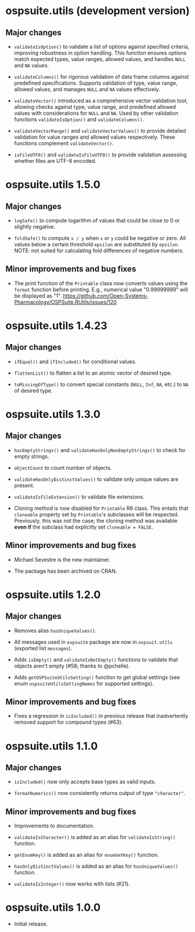 # ospsuite.utils (development version)

## Major changes

* `validateIsOption()` to validate a list of options against specified criteria, improving robustness in option handling. This function ensures options match expected types, value ranges, allowed values, and handles `NULL` and `NA` values.

* `validateColumns()` for rigorous validation of data frame columns against predefined specifications. Supports validation of type, value range, allowed values, and manages `NULL` and `NA` values effectively.

* `validateVector()` introduced as a comprehensive vector validation tool, allowing checks against type, value range, and predefined allowed values with considerations for `NULL` and `NA`. Used by other validation functions `validateIsOption()` and `validateColumns()`.

* `validateVectorRange()` and `validateVectorValues()` to provide detailed validation for value ranges and allowed values respectively. These functions complement `validateVector()`.

* `isFileUTF8()` and `validateIsFileUTF8()` to provide validation assessing whether files are UTF-8 encoded.

# ospsuite.utils 1.5.0

## Major changes

* `logSafe()` to compute logarithm of values that could be close to 0 or slightly 
negative.

* `foldSafe()` to compute `x / y` when `x` or `y` could be negative or zero. All values below a 
certain threshold `epsilon` are substituted by `epsilon`. NOTE: not suited for 
calculating fold differences of negative numbers.

## Minor improvements and bug fixes

* The print function of the `Printable` class now converts values using the `format` 
function before printing. E.g., numerical value "0.99999999" will be displayed as "1".
https://github.com/Open-Systems-Pharmacology/OSPSuite.RUtils/issues/120

# ospsuite.utils 1.4.23

## Major changes

* `ifEqual()` and `ifIncluded()` for conditional values.

* `flattenList()` to flatten a list to an atomic vector of desired type.

* `toMissingOfType()` to convert special constants (`NULL`, `Inf`, `NA`, etc.)
  to `NA` of desired type.

# ospsuite.utils 1.3.0

## Major changes

* `hasEmptyStrings()` and `validateHasOnlyNonEmptyStrings()` to check for empty
  strings.

* `objectCount` to count number of objects.

* `validateHasOnlyDistinctValues()` to validate only unique values are present.

* `validateIsFileExtension()` to validate file extensions.

* Cloning method is now disabled for `Printable` R6 class. This entails that
  `cloneable` property set by `Printable`'s subclasses will be respected.
  Previously, this was not the case; the cloning method was available **even
  if** the subclass had explicitly set `cloneable = FALSE`.

## Minor improvements and bug fixes

* Michael Sevestre is the new maintainer.

* The package has been archived on CRAN.

# ospsuite.utils 1.2.0

## Major changes

* Removes alias `hasUniqueValues()`.

* All messages used in `ospsuite` package are now in `ospsuit.utils` (exported
  list `messages`).

* Adds `isEmpty()` and `validateIsNotEmpty()` functions to validate that objects 
  aren't empty (#58; thanks to @pchelle).

* Adds `getOSPSuiteUtilsSetting()` function to get global settings (see enum
  `ospsuiteUtilsSettingNames` for supported settings).

## Minor improvements and bug fixes

* Fixes a regression in `isIncluded()` in previous release that inadvertently
  removed support for compound types (#63).

# ospsuite.utils 1.1.0

## Major changes

* `isIncluded()` now only accepts base types as valid inputs.

* `formatNumerics()` now consistently returns output of type `"character"`.

## Minor improvements and bug fixes

* Improvements to documentation.

* `validateIsCharacter()` is added as an alias for `validateIsString()`
  function.

* `getEnumKey()` is added as an alias for `enumGetKey()` function.

* `hasOnlyDistinctValues()` is added as an alias for `hasUniqueValues()`
  function.

* `validateIsInteger()` now works with lists (#21).

# ospsuite.utils 1.0.0

* Initial release.


